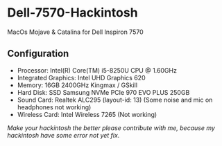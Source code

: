 # Dell-7570-Hackintosh
MacOs Mojave & Catalina for Dell Inspiron 7570
## Configuration
* Processor: Intel(R) Core(TM) i5-8250U CPU @ 1.60GHz
* Integrated Graphics: Intel UHD Graphics 620
* Memory: 16GB 2400GHz Kingmax / GSkill
* Hard Disk: SSD Samsung NVMe PCIe 970 EVO PLUS 250GB
* Sound Card: Realtek ALC295 (layout-id: 13) (Some noise and mic on headphones not working)
* Wireless Card: Intel Wireless 7265 (Not working)

*Make your hackintosh the better please contribute with me, because my hackintosh have some error not yet fix.*
